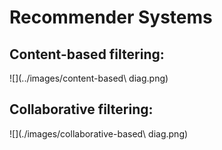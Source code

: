 # Recommender Systems

## Content-based filtering:

![](../images/content-based\ diag.png)

## Collaborative filtering:

![](./images/collaborative-based\ diag.png)
